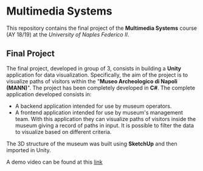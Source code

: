 # Multimedia Systems
This repository contains the final project of the **Multimedia Systems** course (AY 18/19) at the *University of Naples Federico II*.

## Final Project
The final project, developed in group of 3, consists in building a **Unity** application for data visualization. Specifically, the aim of the project is to visualize paths of visitors within the "**Museo Archeologico di Napoli (MANN)**".
The project has been completely developed in **C#**. The complete application developed consists in:

- A backend application intended for use by museum operators.
- A frontend application intended for use by museum's management team. With this application they can visualize paths of visitors inside the museum giving a record of paths in input. It is possible to filter the data to visualize based on different criteria. 

The 3D structure of the museum was built using **SketchUp** and then imported in Unity.

A demo video can be found at this [link](https://www.youtube.com/watch?v=o29qgv6QA-Y)

